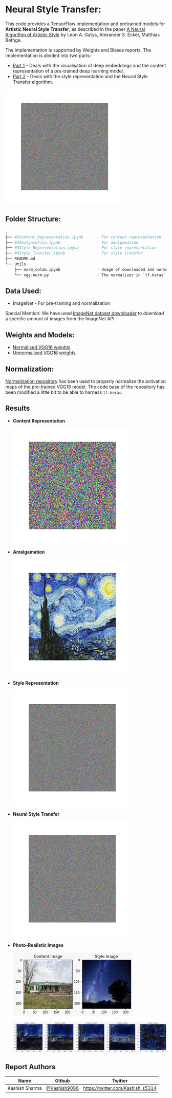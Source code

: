 # Neural Style Transfer:
This code provides a TensorFlow implementation and pretrained models for **Artistic Neural Style Transfer**, as described in the paper [A Neural Algorithm of Artistic Style](https://arxiv.org/abs/1508.06576) by Leon A. Gatys, Alexander S. Ecker, Matthias Bethge.

The implementation is supported by Weights and Biases reports. The implementation is divided into two parts:

* [Part 1](https://app.wandb.ai/authors/nerual_style_transfer/reports/Part-1-Deep-representations-a-way-to-conceive-Neural-Style-Transfer--VmlldzoyMjQzNDY) - Deals with the visualisation of deep embeddings and the content representation of a pre-trained deep learning model.
* [Part 2](https://app.wandb.ai/authors/nerual_style_transfer/reports/Part-2-Deep-representations-a-way-to-conceive-Neural-Style-Transfer--VmlldzoyMjYyNzk) - Deals with the style representation and the Neural Style Transfer algorithm.

![nst.gif](https://raw.githubusercontent.com/ariG23498/NeuralStyleTransfer/master/Assets/nst.gif)

## Folder Structure:

```bash
.
├── #1Content_Representation.ipynb      - For content representation
├── #2Amalgamation.ipynb                - For amalgamation
├── #3Style_Representation.ipynb        - For style representation
├── #4Style_Transfer.ipynb              - For style transfer
├── README.md
└── Utils                 
    ├── norm_colab.ipynb                - Usage of downloaded and normalizer
    └── vgg-norm.py                     - The normalizer in `tf.keras` 
```



## Data Used:

* ImageNet - For pre-training and normalization

Special Mention: We have used [ImageNet dataset downloader](https://github.com/mf1024/ImageNet-Datasets-Downloader) to download a specific amount of images from the ImageNet API.

## Weights and Models:

* [Normalised VGG16 weights](https://github.com/ariG23498/NeuralStyleTransfer/releases/tag/v1.0)
* [Unnormalised VGG16 weights](https://storage.googleapis.com/tensorflow/keras-applications/vgg16/vgg16_weights_tf_dim_ordering_tf_kernels_notop.h5)

## Normalization:

[Normalization repository](https://github.com/corleypc/vgg-normalize) has been used to properly normalize the activation maps of the pre-trained VGG16 model. The code base of the repository has been modified a little bit to be able to harness `tf.keras`.

## Results

* **Content Representation**

  ![content.gif](https://raw.githubusercontent.com/ariG23498/NeuralStyleTransfer/master/Assets/content.gif)

* **Amalgamation**

  ![amalgamation.gif](https://raw.githubusercontent.com/ariG23498/NeuralStyleTransfer/master/Assets/amalgamation.gif)

* **Style Representation**

  ![style.gif](https://raw.githubusercontent.com/ariG23498/NeuralStyleTransfer/master/Assets/style.gif)

* **Neural Style Transfer**

  ![nst.gif](https://raw.githubusercontent.com/ariG23498/NeuralStyleTransfer/master/Assets/nst.gif)
  
* **Photo-Realistic Images**

  ![images.jpeg](https://raw.githubusercontent.com/ariG23498/NeuralStyleTransfer/master/Assets/images.jpeg)

  ![style_images.jpeg](https://raw.githubusercontent.com/ariG23498/NeuralStyleTransfer/master/Assets/style_images.jpeg)

## Report Authors

|         Name          |                    Github                    |                    Twitter                    |
| :-------------------: | :------------------------------------------: | :-------------------------------------------: |
| Kashish Sharma  | [@Kashish9086](https://github.com/Kashish9086)  | https://twitter.com/Kashish_s5314 |
